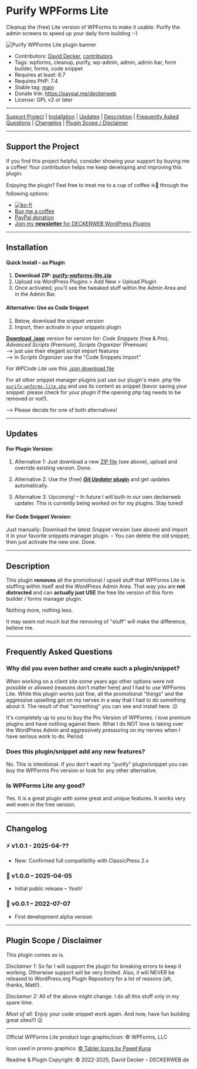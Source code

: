 # Purify WPForms Lite 

Cleanup the (free) Lite version of WPForms to make it usable. Purify the admin screens to speed up your daily form building :-)

![Purify WPForms Lite plugin banner](https://repository-images.githubusercontent.com/960403207/329eaf4e-a64b-4a1a-94a5-6df92b04986c)


* Contributors: [David Decker](https://github.com/deckerweb), [contributors](https://github.com/deckerweb/purify-wpforms-lite/graphs/contributors)
* Tags: wpforms, cleanup, purify, wp-admin, admin, admin bar, form builder, forms, code snippet
* Requires at least: 6.7
* Requires PHP: 7.4
* Stable tag: [main](https://github.com/deckerweb/purify-wpforms-lite/releases/latest)
* Donate link: https://paypal.me/deckerweb
* License: GPL v2 or later

---

[Support Project](#support-the-project) | [Installation](#installation) | [Updates](#updates) | [Description](#description) | [Frequently Asked Questions](#frequently-asked-questions) | [Changelog](#changelog) | [Plugin Scope / Disclaimer](#plugin-scope--disclaimer)

---

## Support the Project 

If you find this project helpful, consider showing your support by buying me a coffee! Your contribution helps me keep developing and improving this plugin.

Enjoying the plugin? Feel free to treat me to a cup of coffee ☕🙂 through the following options:

- [![ko-fi](https://ko-fi.com/img/githubbutton_sm.svg)](https://ko-fi.com/W7W81BNTZE)
- [Buy me a coffee](https://buymeacoffee.com/daveshine)
- [PayPal donation](https://paypal.me/deckerweb)
- [Join my **newsletter** for DECKERWEB WordPress Plugins](https://eepurl.com/gbAUUn)

---

## Installation 

#### **Quick Install – as Plugin**
1. **Download ZIP:** [**purify-wpforms-lite.zip**](https://github.com/deckerweb/purify-wpforms-lite/releases/latest/download/purify-wpforms-lite.zip)
2. Upload via WordPress Plugins > Add New > Upload Plugin
3. Once activated, you’ll see the tweaked stuff within the Admin Area and in the Admin Bar.

#### **Alternative: Use as Code Snippet**
1. Below, download the snippet version
2. Import, then activate in your snippets plugin

[**Download .json**](https://github.com/deckerweb/purify-wpforms-lite/releases/latest/download/ddw-purify-wpforms-lite.code-snippets.json) version for version for: _Code Snippets_ (free & Pro), _Advanced Scripts_ (Premium), _Scripts Organizer_ (Premium)  
--> just use their elegant script import features  
--> in _Scripts Organizer_ use the "Code Snippets Import"  

For _WPCode Lite_ use this [.json download file](https://github.com/deckerweb/purify-wpforms-lite/releases/latest/download/ddw-purify-wpforms-lite.wpcode-lite.json)

For all other snippet manager plugins just use our plugin's main .php file [`purify-wpforms-lite.php`](https://github.com/deckerweb/purify-wpforms-lite/blob/master/purify-wpforms-lite.php) and use its content as snippet (bevor saving your snippet: please check for your plugin if the opening php tag needs to be removed or not!).

--> Please decide for one of both alternatives!

---

## Updates 

#### For Plugin Version:

1) Alternative 1: Just download a new [ZIP file](https://github.com/deckerweb/purify-wpforms-lite/releases/latest/download/purify-wpforms-lite.zip) (see above), upload and override existing version. Done.

2) Alternative 2: Use the (free) [**_Git Updater_ plugin**](https://git-updater.com/) and get updates automatically.

3) Alternative 3: Upcoming! – In future I will built-in our own deckerweb updater. This is currently being worked on for my plugins. Stay tuned!

#### For Code Snippet Version:

Just manually: Download the latest Snippet version (see above) and import it in your favorite snippets manager plugin. – You can delete the old snippet; then just activate the new one. Done.

---

## Description 

This plugin **removes** all the promotional / upsell stuff that WPForms Lite is stuffing within itself and the WordPress Admin Area. That way you are **not distracted** and can **actually just USE** the free lite version of this form builder / forms manager plugin.

Nothing more, nothing less.

It may seem not much but the removing of "stuff" will make the difference, believe me.

---

## Frequently Asked Questions 

### Why did you even bother and create such a plugin/snippet? 

When working on a client site some years ago other options were not possible or allowed (reasons don't matter here) and I had to use WPForms Lite. While this plugin works just fine, all the promotional "things" and the aggressive upselling got on my nerves in a way that I had to do something about it. The result of that "something" you can see and install here. 😉

It's completely up to you to buy the Pro Version of WPForms. I love premium plugins and have nothing against them. What I do NOT love is taking over the WordPress Admin and aggressively pressuring on my nerves when I have serious work to do. Period.


### Does this plugin/snippet add any new features? 

No. This is intentional. If you don't want my "purify" plugin/snippet you can buy the WPForms Pro version or look for any other alternative.


### Is WPForms Lite any good? 

Yes. It is a great plugin with some great and unique features. It works very well even in the free version.

---

## Changelog 

### ⚡ v1.0.1 - 2025-04-??
* New: Confirmed full compatibility with ClassicPress 2.x


### 🎉 v1.0.0 – 2025-04-05
* Initial public release – _Yeah!_


### 🔧 v0.0.1 – 2022-07-07
* First development alpha version

---

## Plugin Scope / Disclaimer

This plugin comes as is.

_Disclaimer 1:_ So far I will support the plugin for breaking errors to keep it working. Otherwise support will be very limited. Also, it will NEVER be released to WordPress.org Plugin Repository for a lot of reasons (ah, thanks, Matt!).

_Disclaimer 2:_ All of the above might change. I do all this stuff only in my spare time.

_Most of all:_ Enjoy your code snippet work again. And now, have fun building great sites!!! 😉

---

Official _WPForms Lite_ product logo graphic/icon: © WPForms, LLC

Icon used in promo graphics: [© Tabler Icons by Paweł Kuna](https://tabler.io/icons)

Readme & Plugin Copyright: © 2022-2025, David Decker – DECKERWEB.de